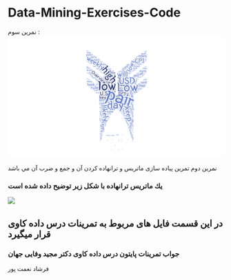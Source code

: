 # Data-Mining-Exercises-Code


نمرين سوم : 
[![](https://github.com/farshadnp/Data-Mining-Exercises-Code/blob/main/logoWordCloud.png)](https://#/)



نمرين دوم تمرين پیاده سازی ماتريس و ترانهاده كردن آن و جمع و ضرب آن مي باشد
### يك ماتريس ترانهاده با شكل زير توضيح داده شده است


[![](https://blog.faradars.org/wp-content/uploads/2019/07/Matrix-Transpose.gif)](https://#/)


## در این قسمت فایل های مربوط به تمرینات درس داده کاوی قرار میگیرد
### جواب تمرینات پایتون درس داده کاوی دكتر مجید وفایی جهان
فرشاد نعمت پور
